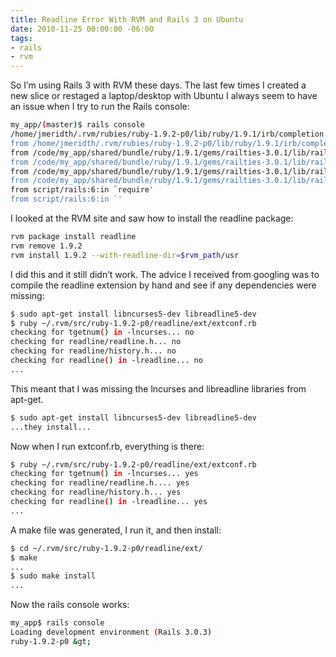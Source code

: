 ```yaml
---
title: Readline Error With RVM and Rails 3 on Ubuntu
date: 2010-11-25 00:00:00 -06:00
tags:
- rails
- rvm
---
```


So I’m using Rails 3 with RVM these days. The last few times I created a new slice or restaged a laptop/desktop with Ubuntu I always seem to have an issue when I try to run the Rails console:

```bash
my_app/(master)$ rails console
/home/jmeridth/.rvm/rubies/ruby-1.9.2-p0/lib/ruby/1.9.1/irb/completion.rb:9:in `require': no such file to load -- readline (LoadError)
from /home/jmeridth/.rvm/rubies/ruby-1.9.2-p0/lib/ruby/1.9.1/irb/completion.rb:9:in `'
from /code/my_app/shared/bundle/ruby/1.9.1/gems/railties-3.0.1/lib/rails/commands/console.rb:3:in `require'
from /code/my_app/shared/bundle/ruby/1.9.1/gems/railties-3.0.1/lib/rails/commands/console.rb:3:in `'
from /code/my_app/shared/bundle/ruby/1.9.1/gems/railties-3.0.1/lib/rails/commands.rb:20:in `require'
from /code/my_app/shared/bundle/ruby/1.9.1/gems/railties-3.0.1/lib/rails/commands.rb:20:in `'
from script/rails:6:in `require'
from script/rails:6:in `'
```

I looked at the RVM site and saw how to install the readline package:

```bash
rvm package install readline
rvm remove 1.9.2
rvm install 1.9.2 --with-readline-dir=$rvm_path/usr
```

I did this and it still didn’t work. The advice I received from googling was to compile the readline extension by hand and see if any dependencies were missing:

```bash
$ sudo apt-get install libncurses5-dev libreadline5-dev
$ ruby ~/.rvm/src/ruby-1.9.2-p0/readline/ext/extconf.rb
checking for tgetnum() in -lncurses... no
checking for readline/readline.h... no
checking for readline/history.h... no
checking for readline() in -lreadline... no
...
```

This meant that I was missing the lncurses and libreadline libraries from apt-get.

```bash
$ sudo apt-get install libncurses5-dev libreadline5-dev
...they install...
```

Now when I run extconf.rb, everything is there:

```bash
$ ruby ~/.rvm/src/ruby-1.9.2-p0/readline/ext/extconf.rb
checking for tgetnum() in -lncurses... yes
checking for readline/readline.h.... yes
checking for readline/history.h... yes
checking for readline() in -lreadline... yes
...
```

A make file was generated, I run it, and then install:

```bash
$ cd ~/.rvm/src/ruby-1.9.2-p0/readline/ext/
$ make
...
$ sudo make install
...
```

Now the rails console works:

```bash
my_app$ rails console
Loading development environment (Rails 3.0.3)
ruby-1.9.2-p0 &gt;
```

